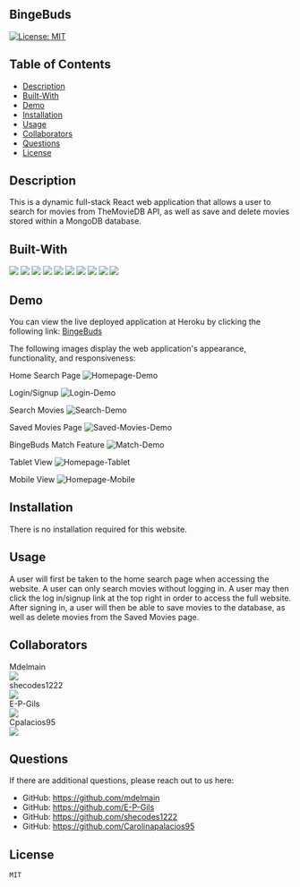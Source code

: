## BingeBuds

[![License: MIT](https://img.shields.io/badge/License-MIT-brightgreen.svg)](https://opensource.org/licenses/MIT)
    
## Table of Contents
* [Description](#description)
* [Built-With](#built-with)
* [Demo](#demo)
* [Installation](#installation)
* [Usage](#usage)
* [Collaborators](#collaborators)
* [Questions](#questions)
* [License](#license)

## Description
    
This is a dynamic full-stack React web application that allows a user to search for movies from TheMovieDB API, as well as save and delete movies stored within a MongoDB database.

## Built-With

<p>
  <img src="https://img.shields.io/badge/-Heroku-ff69b4" />
  <img src="https://img.shields.io/badge/-Apollo-yellow" />
  <img src="https://img.shields.io/badge/-MongoDB-red" />
  <img src="https://img.shields.io/badge/-Express-brightgreen" />
  <img src="https://img.shields.io/badge/-Javascript-blueviolet" />
  <img src="https://img.shields.io/badge/-React-grey" />
  <img src="https://img.shields.io/badge/Bootstrap-orange"  />
  <img src="https://img.shields.io/badge/-Node-green" />
  <img src="https://img.shields.io/badge/-Mongoose-blue" />
  <img src="https://img.shields.io/badge/-TheMovieDB-B22222" />
</p>

## Demo

You can view the live deployed application at Heroku by clicking the following link:
[BingeBuds](https://bingebuds-1caffd284cb2.herokuapp.com/)

The following images display the web application's appearance, functionality, and responsiveness:

 Home Search Page
![Homepage-Demo](/client/public/assets/homepage.png)

Login/Signup
![Login-Demo](/client/public/assets/login.png)

Search Movies
![Search-Demo](/client/public/assets/search-movies.png)

Saved Movies Page
![Saved-Movies-Demo](/client/public/assets/saved.png)

BingeBuds Match Feature
![Match-Demo](/client/public/assets/match.png)

Tablet View
![Homepage-Tablet](/client/public/assets/tablet.png)

Mobile View
![Homepage-Mobile](/client/public/assets/mobile.png)

## Installation

There is no installation required for this website.

## Usage

A user will first be taken to the home search page when accessing the website. A user can only search movies without logging in. A user may then click the log in/signup link at the top right in order to access the full website. After signing in, a user will then be able to save movies to the database, as well as delete movies from the Saved Movies page.

## Collaborators

Mdelmain <br>
<a href="https://github.com/mdelmain/">
  <img src="https://contrib.rocks/image?repo=mdelmain/test-repo" />
</a><br>
shecodes1222 <br>
<a href="https://github.com/shecodes1222/codeQuiz/graphs/contributors">
  <img src="https://contrib.rocks/image?repo=shecodes1222/codeQuiz" />
</a><br>
E-P-Gils <br>
<a href="https://github.com/E-P-Gils/Blog/graphs/contributors">
  <img src="https://contrib.rocks/image?repo=E-P-Gils/Blog" />
</a><br>
Cpalacios95 <br>
<a href="https://github.com/Carolinapalacios95/">
  <img src="https://contrib.rocks/image?repo=Carolinapalacios95/portfolio" />
</a><br>

## Questions

If there are additional questions, please reach out to us here: 

* GitHub: https://github.com/mdelmain
* GitHub: https://github.com/E-P-Gils
* GitHub: https://github.com/shecodes1222
* GitHub: https://github.com/Carolinapalacios95

## License
        
    MIT
